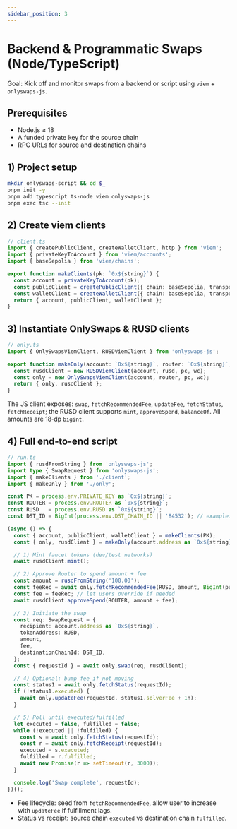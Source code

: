 ```yaml
---
sidebar_position: 3
---
```


# Backend & Programmatic Swaps (Node/TypeScript)

Goal: Kick off and monitor swaps from a backend or script using `viem` + `onlyswaps-js`.

## Prerequisites

- Node.js ≥ 18
- A funded private key for the source chain
- RPC URLs for source and destination chains

## 1) Project setup

```bash
mkdir onlyswaps-script && cd $_
pnpm init -y
pnpm add typescript ts-node viem onlyswaps-js
pnpm exec tsc --init
```

## 2) Create viem clients

```ts
// client.ts
import { createPublicClient, createWalletClient, http } from 'viem';
import { privateKeyToAccount } from 'viem/accounts';
import { baseSepolia } from 'viem/chains';

export function makeClients(pk: `0x${string}`) {
  const account = privateKeyToAccount(pk);
  const publicClient = createPublicClient({ chain: baseSepolia, transport: http() });
  const walletClient = createWalletClient({ chain: baseSepolia, transport: http(), account });
  return { account, publicClient, walletClient };
}
```

## 3) Instantiate OnlySwaps & RUSD clients

```ts
// only.ts
import { OnlySwapsViemClient, RUSDViemClient } from 'onlyswaps-js';

export function makeOnly(account: `0x${string}`, router: `0x${string}`, rusd: `0x${string}`, pc: any, wc: any) {
  const rusdClient = new RUSDViemClient(account, rusd, pc, wc);
  const only = new OnlySwapsViemClient(account, router, pc, wc);
  return { only, rusdClient };
}
```

The JS client exposes: `swap`, `fetchRecommendedFee`, `updateFee`, `fetchStatus`, `fetchReceipt`; the RUSD client supports `mint`, `approveSpend`, `balanceOf`. All amounts are 18‑dp `bigint`.  

## 4) Full end‑to‑end script

```ts
// run.ts
import { rusdFromString } from 'onlyswaps-js';
import type { SwapRequest } from 'onlyswaps-js';
import { makeClients } from './client';
import { makeOnly } from './only';

const PK = process.env.PRIVATE_KEY as `0x${string}`;
const ROUTER = process.env.ROUTER as `0x${string}`;
const RUSD   = process.env.RUSD as `0x${string}`;
const DST_ID = BigInt(process.env.DST_CHAIN_ID || '84532'); // example: Base Sepolia

(async () => {
  const { account, publicClient, walletClient } = makeClients(PK);
  const { only, rusdClient } = makeOnly(account.address as `0x${string}`, ROUTER, RUSD, publicClient, walletClient);

  // 1) Mint faucet tokens (dev/test networks)
  await rusdClient.mint();

  // 2) Approve Router to spend amount + fee
  const amount = rusdFromString('100.00');
  const feeRec = await only.fetchRecommendedFee(RUSD, amount, BigInt(publicClient.chain!.id), DST_ID); // optional but handy
  const fee = feeRec; // let users override if needed
  await rusdClient.approveSpend(ROUTER, amount + fee);

  // 3) Initiate the swap
  const req: SwapRequest = {
    recipient: account.address as `0x${string}`,
    tokenAddress: RUSD,
    amount,
    fee,
    destinationChainId: DST_ID,
  };
  const { requestId } = await only.swap(req, rusdClient);

  // 4) Optional: bump fee if not moving
  const status1 = await only.fetchStatus(requestId);
  if (!status1.executed) {
    await only.updateFee(requestId, status1.solverFee + 1n);
  }

  // 5) Poll until executed/fulfilled
  let executed = false, fulfilled = false;
  while (!executed || !fulfilled) {
    const s = await only.fetchStatus(requestId);
    const r = await only.fetchReceipt(requestId);
    executed = s.executed;
    fulfilled = r.fulfilled;
    await new Promise(r => setTimeout(r, 3000));
  }

  console.log('Swap complete', requestId);
})();
```

* Fee lifecycle: seed from `fetchRecommendedFee`, allow user to increase with `updateFee` if fulfillment lags. 
* Status vs receipt: source chain `executed` vs destination chain `fulfilled`. 

